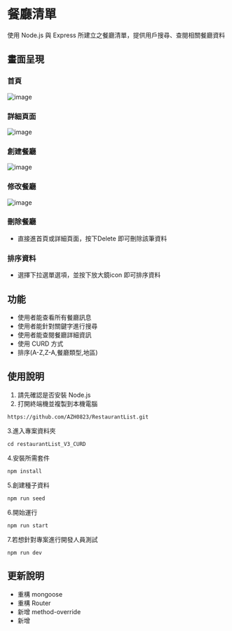 # 餐廳清單
使用 Node.js 與 Express 所建立之餐廳清單，提供用戶搜尋、查閱相關餐廳資料

## 畫面呈現
### 首頁
![image](https://raw.githubusercontent.com/AZH0823/RestaurantList_V2_CRUD/master/Cover/Capture_home01_V02.JPG)
### 詳細頁面
![image](https://github.com/AZH0823/RestaurantList_V2_CRUD/blob/master/Cover/Capture_detail01_V02.JPG?raw=true)
### 創建餐廳
![image](https://github.com/AZH0823/RestaurantList_V2_CRUD/blob/master/Cover/Capture_create01_V02.JPG?raw=true)
### 修改餐廳
![image](https://github.com/AZH0823/RestaurantList_V2_CRUD/blob/master/Cover/Capture_edit01_V02.JPG?raw=true)
### 刪除餐廳
- 直接進首頁或詳細頁面，按下Delete 即可刪除該筆資料
### 排序資料
- 選擇下拉選單選項，並按下放大鏡icon 即可排序資料

## 功能
- 使用者能查看所有餐廳訊息
- 使用者能針對關鍵字進行搜尋
- 使用者能查閱餐廳詳細資訊
- 使用 CURD 方式
- 排序(A-Z,Z-A,餐廳類型,地區)

## 使用說明
1. 請先確認是否安裝 Node.js
2. 打開終端機並複製到本機電腦
```
https://github.com/AZH0823/RestaurantList.git
```
3.進入專案資料夾
```
cd restaurantList_V3_CURD
```
4.安裝所需套件
```
npm install
```
5.創建種子資料
```
npm run seed
```
6.開始運行
```
npm run start
```
7.若想針對專案進行開發人員測試
```
npm run dev
```
## 更新說明
- 重構 mongoose
- 重構 Router 
- 新增 method-override
- 新增 